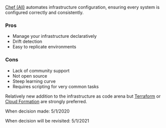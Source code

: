 [Chef (All)](https://www.chef.io/) automates infrastructure configuration, ensuring every system is configured correctly and consistently. 

### Pros
* Manage your infrastructure declaratively 
* Drift detection
* Easy to replicate environments

### Cons
* Lack of community support
* Not open source
* Steep learning curve
* Requires scripting for very common tasks

Relatively new addition to the infrastructure as code arena but [Terraform]() or [Cloud Formation]() are strongly preferred. 

When decision made: 5/1/2020

When decision will be revisited: 5/1/2021